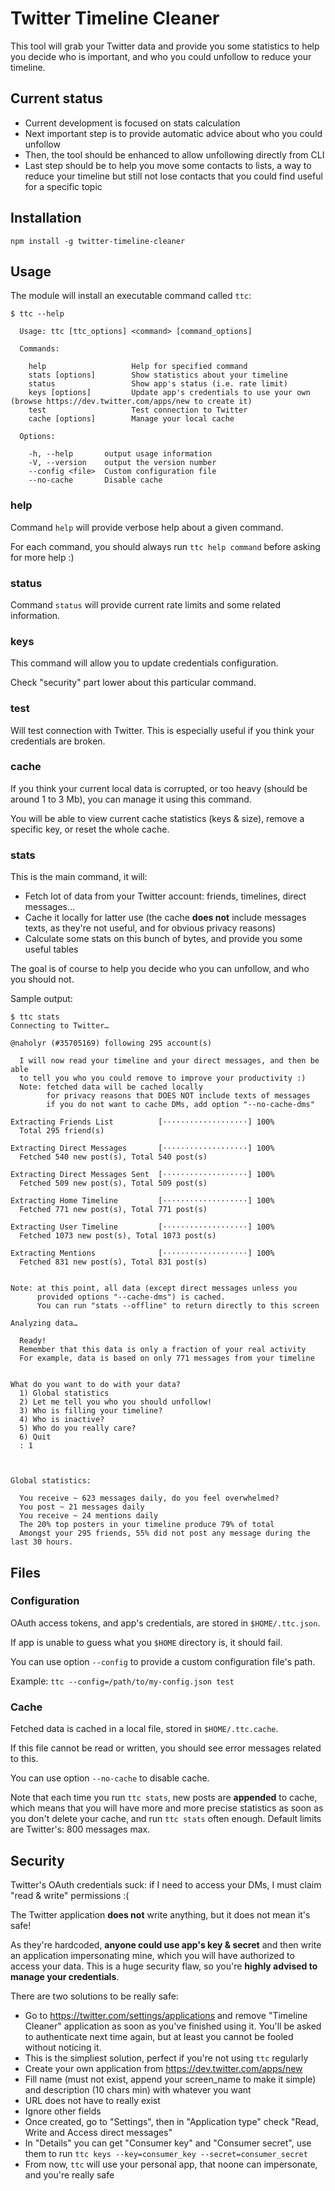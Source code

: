 # Twitter Timeline Cleaner

This tool will grab your Twitter data and provide you some statistics to help you decide who is important, and who you could unfollow to reduce your timeline.

## Current status

* Current development is focused on stats calculation
* Next important step is to provide automatic advice about who you could unfollow
* Then, the tool should be enhanced to allow unfollowing directly from CLI
* Last step should be to help you move some contacts to lists, a way to reduce your timeline but still not lose contacts that you could find useful for a specific topic

## Installation

`npm install -g twitter-timeline-cleaner`

## Usage

The module will install an executable command called `ttc`:

```
$ ttc --help

  Usage: ttc [ttc_options] <command> [command_options]

  Commands:

    help                   Help for specified command
    stats [options]        Show statistics about your timeline
    status                 Show app's status (i.e. rate limit)
    keys [options]         Update app's credentials to use your own (browse https://dev.twitter.com/apps/new to create it)
    test                   Test connection to Twitter
    cache [options]        Manage your local cache

  Options:

    -h, --help       output usage information
    -V, --version    output the version number
    --config <file>  Custom configuration file
    --no-cache       Disable cache
```

### help

Command `help` will provide verbose help about a given command.

For each command, you should always run `ttc help command` before asking for more help :)

### status

Command `status` will provide current rate limits and some related information.

### keys

This command will allow you to update credentials configuration.

Check "security" part lower about this particular command.

### test

Will test connection with Twitter. This is especially useful if you think your credentials are broken.

### cache

If you think your current local data is corrupted, or too heavy (should be around 1 to 3 Mb), you can manage it using this command.

You will be able to view current cache statistics (keys & size), remove a specific key, or reset the whole cache.

### stats

This is the main command, it will:

* Fetch lot of data from your Twitter account: friends, timelines, direct messages…
* Cache it locally for latter use (the cache **does not** include messages texts, as they're not useful, and for obvious privacy reasons)
* Calculate some stats on this bunch of bytes, and provide you some useful tables

The goal is of course to help you decide who you can unfollow, and who you should not.

Sample output:

```
$ ttc stats
Connecting to Twitter…

@naholyr (#35705169) following 295 account(s)

  I will now read your timeline and your direct messages, and then be able
  to tell you who you could remove to improve your productivity :)
  Note: fetched data will be cached locally
        for privacy reasons that DOES NOT include texts of messages
        if you do not want to cache DMs, add option "--no-cache-dms"

Extracting Friends List          [⋅⋅⋅⋅⋅⋅⋅⋅⋅⋅⋅⋅⋅⋅⋅⋅⋅⋅⋅] 100%
  Total 295 friend(s)

Extracting Direct Messages       [⋅⋅⋅⋅⋅⋅⋅⋅⋅⋅⋅⋅⋅⋅⋅⋅⋅⋅⋅] 100%
  Fetched 540 new post(s), Total 540 post(s)

Extracting Direct Messages Sent  [⋅⋅⋅⋅⋅⋅⋅⋅⋅⋅⋅⋅⋅⋅⋅⋅⋅⋅⋅] 100%
  Fetched 509 new post(s), Total 509 post(s)

Extracting Home Timeline         [⋅⋅⋅⋅⋅⋅⋅⋅⋅⋅⋅⋅⋅⋅⋅⋅⋅⋅⋅] 100%
  Fetched 771 new post(s), Total 771 post(s)

Extracting User Timeline         [⋅⋅⋅⋅⋅⋅⋅⋅⋅⋅⋅⋅⋅⋅⋅⋅⋅⋅⋅] 100%
  Fetched 1073 new post(s), Total 1073 post(s)

Extracting Mentions              [⋅⋅⋅⋅⋅⋅⋅⋅⋅⋅⋅⋅⋅⋅⋅⋅⋅⋅⋅] 100%
  Fetched 831 new post(s), Total 831 post(s)


Note: at this point, all data (except direct messages unless you
      provided options "--cache-dms") is cached.
      You can run "stats --offline" to return directly to this screen

Analyzing data…

  Ready!
  Remember that this data is only a fraction of your real activity
  For example, data is based on only 771 messages from your timeline


What do you want to do with your data?
  1) Global statistics
  2) Let me tell you who you should unfollow!
  3) Who is filling your timeline?
  4) Who is inactive?
  5) Who do you really care?
  6) Quit
  : 1



Global statistics:

  You receive ~ 623 messages daily, do you feel overwhelmed?
  You post ~ 21 messages daily
  You receive ~ 24 mentions daily
  The 20% top posters in your timeline produce 79% of total
  Amongst your 295 friends, 55% did not post any message during the last 30 hours.
```

## Files

### Configuration

OAuth access tokens, and app's credentials, are stored in `$HOME/.ttc.json`.

If app is unable to guess what you `$HOME` directory is, it should fail.

You can use option `--config` to provide a custom configuration file's path.

Example: `ttc --config=/path/to/my-config.json test`

### Cache

Fetched data is cached in a local file, stored in `$HOME/.ttc.cache`.

If this file cannot be read or written, you should see error messages related to this.

You can use option `--no-cache` to disable cache.

Note that each time you run `ttc stats`, new posts are **appended** to cache, which means that you will have more and more precise statistics as soon as you don't delete your cache, and run `ttc stats` often enough. Default limits are Twitter's: 800 messages max.

## Security

Twitter's OAuth credentials suck: if I need to access your DMs, I must claim "read & write" permissions :(

The Twitter application **does not** write anything, but it does not mean it's safe!

As they're hardcoded, **anyone could use app's key & secret** and then write an application impersonating mine, which you will have authorized to access your data. This is a huge security flaw, so you're **highly advised to manage your credentials**.

There are two solutions to be really safe:

* Go to https://twitter.com/settings/applications and remove "Timeline Cleaner" application as soon as you've finished using it. You'll be asked to authenticate next time again, but at least you cannot be fooled without noticing it.
 * This is the simpliest solution, perfect if you're not using `ttc` regularly
* Create your own application from https://dev.twitter.com/apps/new
 * Fill name (must not exist, append your screen_name to make it simple) and description (10 chars min) with whatever you want
 * URL does not have to really exist
 * Ignore other fields
 * Once created, go to "Settings", then in "Application type" check "Read, Write and Access direct messages"
 * In "Details" you can get "Consumer key" and "Consumer secret", use them to run `ttc keys --key=consumer_key --secret=consumer_secret`
 * From now, `ttc` will use your personal app, that noone can impersonate, and you're really safe
